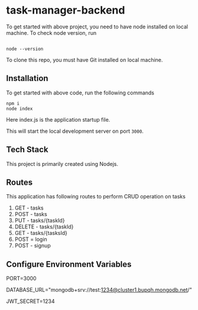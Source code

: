 # task-manager-backend

To get started with above project, you need to have node installed on local machine. To check node version, run

```

node --version

```

To clone this repo, you must have Git installed on local machine.


## Installation

To get started with above code, run the following commands

```
npm i
node index

```

Here index.js is the application startup file.

This will start the local development server on port `3000`.

## Tech Stack

This project is primarily created using Nodejs.


## Routes 

This application has following routes to perform CRUD operation on tasks 

1. GET - tasks
2. POST - tasks
3. PUT - tasks/{taskId}
4. DELETE - tasks/{taskId}
5. GET - tasks/{tasksId}
6. POST = login
7. POST - signup

## Configure Environment Variables

PORT=3000

DATABASE_URL="mongodb+srv://test:1234@cluster1.bupqh.mongodb.net/"

JWT_SECRET=1234


